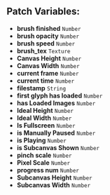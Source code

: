 ## Patch Variables:

* __brush finished__ ```Number```
* __brush opacity__ ```Number```
* __brush speed__ ```Number```
* __brush_tex__ ```Texture```
* __Canvas Height__ ```Number```
* __Canvas Width__ ```Number```
* __current frame__ ```Number```
* __current time__ ```Number```
* __filestamp__ ```String```
* __first glyph has loaded__ ```Number```
* __has Loaded Images__ ```Number```
* __Ideal Height__ ```Number```
* __Ideal Width__ ```Number```
* __Is Fullscreen__ ```Number```
* __is Manually Paused__ ```Number```
* __is Playing__ ```Number```
* __is Subcanvas Shown__ ```Number```
* __pinch scale__ ```Number```
* __Pixel Scale__ ```Number```
* __progress num__ ```Number```
* __Subcanvas Height__ ```Number```
* __Subcanvas Width__ ```Number```


